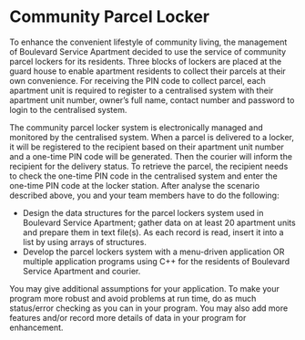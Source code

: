 # Community Parcel Locker

To enhance the convenient lifestyle of community living, the management of Boulevard Service Apartment decided to use the service of community parcel lockers for its residents. Three blocks of lockers are placed at the guard house to enable apartment residents to collect their parcels at their own convenience. For receiving the PIN code to collect parcel, each apartment unit is required to register to a centralised system with their apartment unit number, owner’s full name, contact number and password to login to the centralised system.

The community parcel locker system is electronically managed and monitored by the centralised system. When a parcel is delivered to a locker, it will be registered to the recipient based on their apartment unit number and a one-time PIN code will be generated. Then the courier will inform the recipient for the delivery status.
To retrieve the parcel, the recipient needs to check the one-time PIN code in the centralised system and enter the one-time PIN code at the locker station. After analyse the scenario described above, you and your team members have to do the following:

- Design the data structures for the parcel lockers system used in Boulevard Service 
Apartment; gather data on at least 20 apartment units and prepare them in text file(s). 
As each record is read, insert it into a list by using arrays of structures.
- Develop the parcel lockers system with a menu-driven application OR multiple 
application programs using C++ for the residents of Boulevard Service Apartment and 
courier.

You may give additional assumptions for your application. To make your program more 
robust and avoid problems at run time, do as much status/error checking as you can in your 
program. You may also add more features and/or record more details of data in your program 
for enhancement.
